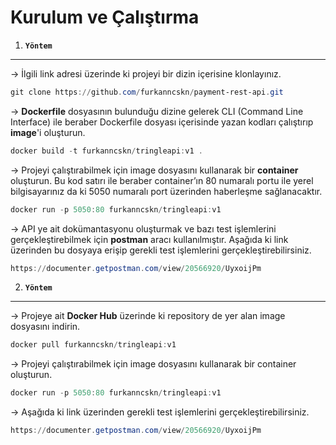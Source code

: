 # Kurulum ve Çalıştırma

1. **`Yöntem`**

---

→ İlgili link adresi üzerinde ki projeyi bir dizin içerisine klonlayınız.

```powershell
git clone https://github.com/furkanncskn/payment-rest-api.git
```

→ **Dockerfile** dosyasının bulunduğu dizine gelerek CLI (Command Line Interface) ile beraber Dockerfile dosyası içerisinde yazan kodları çalıştırıp **image**'i oluşturun.

```powershell
docker build -t furkanncskn/tringleapi:v1 .
```

→ Projeyi çalıştırabilmek için image dosyasını kullanarak bir **container** oluşturun.  Bu kod satırı ile beraber container’ın 80 numaralı portu ile yerel bilgisayarınız da ki 5050 numaralı port üzerinden haberleşme sağlanacaktır. 

```powershell
docker run -p 5050:80 furkanncskn/tringleapi:v1
```

→ API ye ait dokümantasyonu oluşturmak ve bazı test işlemlerini gerçekleştirebilmek için **postman** aracı kullanılmıştır. Aşağıda ki link üzerinden bu dosyaya erişip gerekli test işlemlerini gerçekleştirebilirsiniz.

```powershell
https://documenter.getpostman.com/view/20566920/UyxoijPm
```

2. **`Yöntem`**

---

 → Projeye ait **Docker Hub** üzerinde ki repository de yer alan image dosyasını indirin.

```powershell
docker pull furkanncskn/tringleapi:v1
```

→ Projeyi çalıştırabilmek için image dosyasını kullanarak bir container oluşturun.

```powershell
docker run -p 5050:80 furkanncskn/tringleapi:v1
```

→ Aşağıda ki link üzerinden gerekli test işlemlerini gerçekleştirebilirsiniz.

```powershell
https://documenter.getpostman.com/view/20566920/UyxoijPm
```
